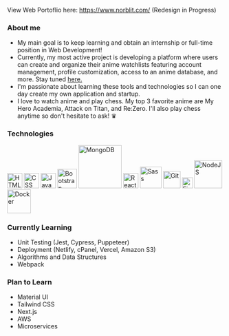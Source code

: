 View Web Portoflio here: https://www.norblit.com/ (Redesign in Progress)

### About me
- My main goal is to keep learning and obtain an internship or full-time position in Web Development!
- Currently, my most active project is developing a platform where users can create and organize their anime watchlists featuring account management, profile customization, access to an anime database, and more. Stay tuned [here.](https://github.com/Norblit/Ani.Me)
- I'm passionate about learning these tools and technologies so I can one day create my own application and startup.
- I love to watch anime and play chess. My top 3 favorite anime are My Hero Academia, Attack on Titan, and Re:Zero. I'll also play chess anytime so don't hesitate to ask! ♛

### Technologies
<a href='https://developer.mozilla.org/en-US/docs/Learn/Getting_started_with_the_web/HTML_basics' target="_blank"><img src="https://user-images.githubusercontent.com/58277229/163434796-c495d861-63ab-447f-8191-97c3a52d5f4d.svg" alt="HTML" width="35"/></a>
<a href='https://developer.mozilla.org/en-US/docs/Web/CSS' target="_blank"><img src="https://user-images.githubusercontent.com/58277229/163434909-8f81f2d0-3029-43f4-be99-ca8aa41473ed.svg" alt="CSS" width="35"/></a>
<a href='https://developer.mozilla.org/en-US/docs/Web/JavaScript' target="_blank"><img src="https://seeklogo.com/images/J/javascript-js-logo-2949701702-seeklogo.com.png" alt="JavaScript" width="35"/></a>
<a href='https://getbootstrap.com/' target="_blank"><img src="https://user-images.githubusercontent.com/58277229/163444314-ec3b50d6-1d28-4a88-bdec-5de66b15584e.svg" alt="Bootstrap" width="45"/></a>
<a href='https://www.mongodb.com/' target="_blank"><img src="https://user-images.githubusercontent.com/58277229/163027771-d40bf484-2072-4c53-9807-5f7fa1906b75.svg" alt="MongoDB" width="100"/></a>
<a href='https://reactjs.org/' target="_blank"><img src="https://upload.wikimedia.org/wikipedia/commons/thumb/a/a7/React-icon.svg/1024px-React-icon.svg.png?20220125121207" alt="React" width="35"/></a>
<a href='https://sass-lang.com/' target="_blank"><img src="https://user-images.githubusercontent.com/58277229/163028260-2f1b0d82-8fdf-4f5f-84e1-f3ba1079a7f5.svg" alt="Sass" width="50"/></a>
<a href='https://git-scm.com/' target="_blank"><img src="https://user-images.githubusercontent.com/58277229/163028704-82fd7064-e245-45b6-a9d4-6c75eaeaf4e2.png" alt="Git" width="40"/></a>
<a href='https://www.figma.com/' target="_blank"><img src="https://user-images.githubusercontent.com/58277229/163029146-361c582f-1e07-418b-a7cf-d234020b67c6.svg" alt="Figma" width="25"/></a>
<a href='https://nodejs.org/en/' target="_blank"><img src="https://user-images.githubusercontent.com/58277229/163029697-7180e99f-aaa6-420e-bb5e-f80bf25a39a6.svg" alt="NodeJS" width="65"/></a>
<a href='https://www.docker.com/' target="_blank"><img src="https://user-images.githubusercontent.com/58277229/163030009-153e53b4-883e-41c9-96ee-e03d24d2b57c.png" alt="Docker" width="55"/></a>


### Currently Learning
- Unit Testing (Jest, Cypress, Puppeteer)
- Deployment (Netlify, cPanel, Vercel, Amazon S3)
- Algorithms and Data Structures
- Webpack

### Plan to Learn
- Material UI
- Tailwind CSS
- Next.js
- AWS
- Microservices
